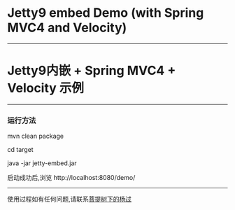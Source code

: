 # Jetty9 embed Demo (with Spring MVC4 and Velocity)  

--- 

# Jetty9内嵌 + Spring MVC4 + Velocity 示例

---

### 运行方法
mvn clean package  

cd target  

java -jar jetty-embed.jar   

启动成功后,浏览 http://localhost:8080/demo/

--- 
使用过程如有任何问题,请联系[菩提树下的杨过](http://yjmyzz.cnblogs.com/) 

